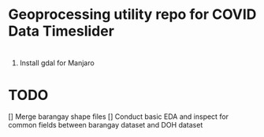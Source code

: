 # Geoprocessing utility repo for COVID Data Timeslider

# 
1. Install gdal for Manjaro

# TODO
[] Merge barangay shape files
[] Conduct basic EDA and inspect for common fields between barangay dataset and DOH dataset
